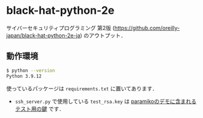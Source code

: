 # black-hat-python-2e

サイバーセキュリティプログラミング 第2版
(https://github.com/oreilly-japan/black-hat-python-2e-ja)
のアウトプット．

## 動作環境

```bash
$ python --version
Python 3.9.12
```

使っているパッケージは `requirements.txt` に置いてあります．

- `ssh_server.py` で使用している `test_rsa.key`
  は [paramikoのデモに含まれるテスト用の鍵](https://raw.githubusercontent.com/paramiko/paramiko/main/demos/test_rsa.key) です．